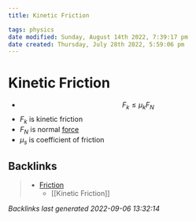 ```yaml
---
title: Kinetic Friction

tags: physics
date modified: Sunday, August 14th 2022, 7:39:17 pm
date created: Thursday, July 28th 2022, 5:59:06 pm
---
```


# Kinetic Friction
- $$F_{k} \leq \mu _{k}F_{N}$$
- $F_{k}$ is kinetic friction
- $F_{N}$ is normal [force](Force.md)
- $\mu _s$ is coefficient of friction

## Backlinks

> - [Friction](Friction.md)
>   - [[Kinetic Friction]]

_Backlinks last generated 2022-09-06 13:32:14_
